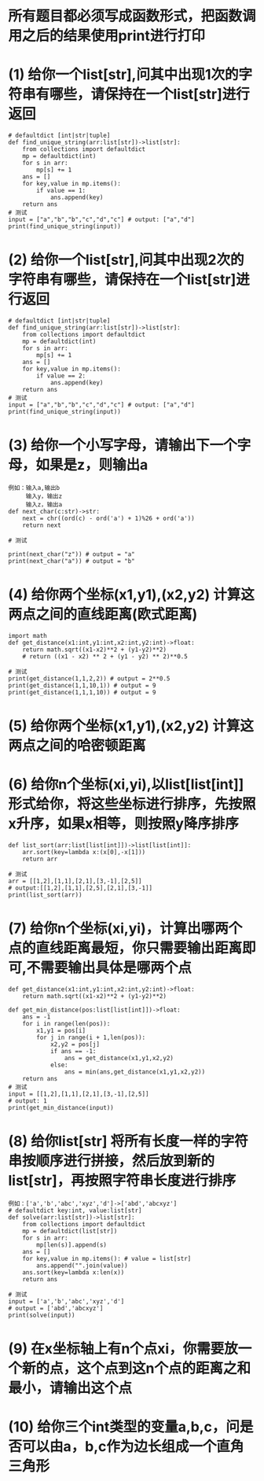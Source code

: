 

# 所有题目都必须写成函数形式，把函数调用之后的结果使用print进行打印

# (1) 给你一个list[str],问其中出现1次的字符串有哪些，请保持在一个list[str]进行返回
    # defaultdict [int|str|tuple]
    def find_unique_string(arr:list[str])->list[str]:
        from collections import defaultdict
        mp = defaultdict(int)
        for s in arr:
            mp[s] += 1
        ans = []
        for key,value in mp.items():
            if value == 1:
                ans.append(key)
        return ans
    # 测试
    input = ["a","b","b","c","d","c"] # output: ["a","d"]
    print(find_unique_string(input))
# (2) 给你一个list[str],问其中出现2次的字符串有哪些，请保持在一个list[str]进行返回
    # defaultdict [int|str|tuple]
    def find_unique_string(arr:list[str])->list[str]:
        from collections import defaultdict
        mp = defaultdict(int)
        for s in arr:
            mp[s] += 1
        ans = []
        for key,value in mp.items():
            if value == 2:
                ans.append(key)
        return ans
    # 测试
    input = ["a","b","b","c","d","c"] # output: ["a","d"]
    print(find_unique_string(input))
# (3) 给你一个小写字母，请输出下一个字母，如果是z，则输出a
    例如：输入a,输出b
         输入y，输出z
         输入z，输出a
    def next_char(c:str)->str:
        next = chr((ord(c) - ord('a') + 1)%26 + ord('a'))
        return next
    
    # 测试
    
    print(next_char("z")) # output = "a"
    print(next_char("a")) # output = "b"
# (4) 给你两个坐标(x1,y1),(x2,y2) 计算这两点之间的直线距离(欧式距离)
    import math
    def get_distance(x1:int,y1:int,x2:int,y2:int)->float:
        return math.sqrt((x1-x2)**2 + (y1-y2)**2)
        # return ((x1 - x2) ** 2 + (y1 - y2) ** 2)**0.5
    
    # 测试
    print(get_distance(1,1,2,2)) # output = 2**0.5
    print(get_distance(1,1,10,1)) # output = 9
    print(get_distance(1,1,1,10)) # output = 9

# (5) 给你两个坐标(x1,y1),(x2,y2) 计算这两点之间的哈密顿距离
    
# (6) 给你n个坐标(xi,yi),以list[list[int]]形式给你，将这些坐标进行排序，先按照x升序，如果x相等，则按照y降序排序
    def list_sort(arr:list[list[int]])->list[list[int]]:
        arr.sort(key=lambda x:(x[0],-x[1]))
        return arr
    
    # 测试
    arr = [[1,2],[1,1],[2,1],[3,-1],[2,5]]
    # output:[[1,2],[1,1],[2,5],[2,1],[3,-1]]
    print(list_sort(arr))
# (7) 给你n个坐标(xi,yi)，计算出哪两个点的直线距离最短，你只需要输出距离即可,不需要输出具体是哪两个点
    def get_distance(x1:int,y1:int,x2:int,y2:int)->float:
        return math.sqrt((x1-x2)**2 + (y1-y2)**2)

    def get_min_distance(pos:list[list[int]])->float:
        ans = -1
        for i in range(len(pos)):
            x1,y1 = pos[i]
            for j in range(i + 1,len(pos)):
                x2,y2 = pos[j]
                if ans == -1:
                    ans = get_distance(x1,y1,x2,y2)
                else:
                    ans = min(ans,get_distance(x1,y1,x2,y2))
        return ans
    # 测试
    input = [[1,2],[1,1],[2,1],[3,-1],[2,5]]
    # output: 1
    print(get_min_distance(input))

# (8) 给你list[str] 将所有长度一样的字符串按顺序进行拼接，然后放到新的list[str]，再按照字符串长度进行排序
    例如：['a','b','abc','xyz','d']->['abd','abcxyz']
    # defaultdict key:int, value:list[str]
    def solve(arr:list[str])->list[str]:
        from collections import defaultdict
        mp = defaultdict(list[str])
        for s in arr:
            mp[len(s)].append(s)
        ans = []
        for key,value in mp.items(): # value = list[str]
            ans.append("".join(value))
        ans.sort(key=lambda x:len(x))
        return ans
    
    # 测试
    input = ['a','b','abc','xyz','d']
    # output = ['abd','abcxyz']
    print(solve(input))
# (9) 在x坐标轴上有n个点xi，你需要放一个新的点，这个点到这n个点的距离之和最小，请输出这个点
    
# (10) 给你三个int类型的变量a,b,c，问是否可以由a，b,c作为边长组成一个直角三角形
    

